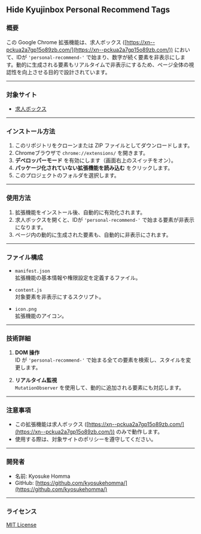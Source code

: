 ## Hide Kyujinbox Personal Recommend Tags

### 概要
この Google Chrome 拡張機能は、求人ボックス ([https://xn--pckua2a7gp15o89zb.com/](https://xn--pckua2a7gp15o89zb.com/)) において、IDが `'personal-recommend-'` で始まり、数字が続く要素を非表示にします。動的に生成される要素もリアルタイムで非表示にするため、ページ全体の視認性を向上させる目的で設計されています。

---

### 対象サイト
- [求人ボックス](https://xn--pckua2a7gp15o89zb.com/)

---

### インストール方法
1. このリポジトリをクローンまたは ZIP ファイルとしてダウンロードします。
2. Chromeブラウザで `chrome://extensions/` を開きます。
3. **デベロッパーモード** を有効にします（画面右上のスイッチをオン）。
4. **パッケージ化されていない拡張機能を読み込む** をクリックします。
5. このプロジェクトのフォルダを選択します。

---

### 使用方法
1. 拡張機能をインストール後、自動的に有効化されます。
2. 求人ボックスを開くと、IDが `'personal-recommend-'` で始まる要素が非表示になります。
3. ページ内の動的に生成された要素も、自動的に非表示にされます。

---

### ファイル構成
- `manifest.json`  
拡張機能の基本情報や権限設定を定義するファイル。

- `content.js`  
対象要素を非表示にするスクリプト。

- `icon.png`  
拡張機能のアイコン。

---

### 技術詳細
1. **DOM 操作**  
ID が `'personal-recommend-'` で始まる全ての要素を検索し、スタイルを変更します。

2. **リアルタイム監視**  
`MutationObserver` を使用して、動的に追加される要素にも対応します。

---

### 注意事項
- この拡張機能は求人ボックス ([https://xn--pckua2a7gp15o89zb.com/](https://xn--pckua2a7gp15o89zb.com/)) のみで動作します。
- 使用する際は、対象サイトのポリシーを遵守してください。

---

### 開発者
- 名前: Kyosuke Homma  
- GitHub: [https://github.com/kyosukehomma/](https://github.com/kyosukehomma/)

---

### ライセンス
[MIT License](https://opensource.org/licenses/MIT)
